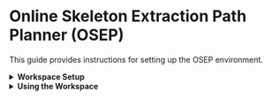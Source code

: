 # Online Skeleton Extraction Path Planner (OSEP)
This guide provides instructions for setting up the OSEP environment.


</details>

<details>
<summary> <b>Workspace Setup</b> </summary>

This guide is based on a slightly modified version from [Isaac ROS NVBlox Setup](https://nvidia-isaac-ros.github.io/repositories_and_packages/isaac_ros_nvblox/isaac_ros_nvblox/index.html#set-up-package-name).

1. **Create a workspace directory**:

```
mkdir -p  ~/workspaces/
```

2. **Clone the OSEP repository**:
```
cd  ~/workspaces && \
git clone https://github.com/BjarkeHJ/online_skeleton_extraction_path_planner.git isaac_ros-dev
```

3. **Set the workspace environment variable**:

```
echo "export ISAAC_ROS_WS=${HOME}/workspaces/isaac_ros-dev" >> ~/.bashrc
echo "export ROS_DOMAIN_ID=21" >> ~/.bashrc
source ~/.bashrc
```

4. **Setup Simulation Environment**:
```
echo -e '\npegasus_launch() {\n    cd "${ISAAC_ROS_WS}" && ./src/osep_simulation_environment/launch_pegasus.sh\n}\n' >> ~/.bashrc

source ~/.bashrc
```

5. **Setup Docker Environment**:
```
cd ${ISAAC_ROS_WS} && \
./scripts/docker_env_setup.sh
```
</details>




<details>
<summary><b>Using the Workspace</b></summary>

1. **Launching Simulation Environment**

To launch the simulation environment, run the following commands:

```
pegasus_launch
```


2. **Launching Docker**

To launch the Docker container, run the following commands:

```
cd $ISAAC_ROS_WS/src/isaac_ros_common && \
./scripts/run_dev.sh
```
Inside the docker conainter, you need to build the work space

```
cd ${ISAAC_ROS_WS}
./scripts/build_docker_workspace.sh
```

3. **Running OSEP**

Inside the docker container run:
```
source install/setup.bash
ros2 launch osep osep.launch.py
```

In another docker terminal:
```
source install/setup.bash
ros2 launch osep_nvblox_utils osep_2d.launch.py
```
</details>

